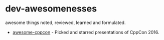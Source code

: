 # dev-awesomenesses

awesome things noted, reviewed, learned and formulated.

- [awesome-cppcon](awesome-cppcon.md) - Picked and starred presentations of CppCon 2016.

